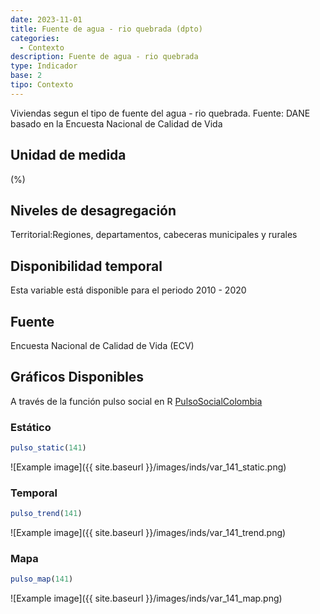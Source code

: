 ```yaml
---
date: 2023-11-01
title: Fuente de agua - rio quebrada (dpto)
categories:
  - Contexto
description: Fuente de agua - rio quebrada
type: Indicador
base: 2
tipo: Contexto
--- 
```


Viviendas segun el tipo de fuente del agua - rio quebrada.
Fuente: DANE basado en la Encuesta Nacional de Calidad de Vida

## Unidad de medida
(%)

## Niveles de desagregación
Territorial:Regiones, departamentos, cabeceras municipales y rurales

## Disponibilidad temporal
Esta variable está disponible para el periodo 2010 - 2020

## Fuente
Encuesta Nacional de Calidad de Vida (ECV)

## Gráficos Disponibles

A través de la función pulso social en R [PulsoSocialColombia](https://github.com/pulsosocialcolombia/PulsoSocialColombia)

### Estático

``` R
pulso_static(141)
```

![Example image]({{ site.baseurl }}/images/inds/var_141_static.png)

### Temporal

``` R
pulso_trend(141)
```

![Example image]({{ site.baseurl }}/images/inds/var_141_trend.png)

### Mapa

``` R
pulso_map(141)
```

![Example image]({{ site.baseurl }}/images/inds/var_141_map.png)